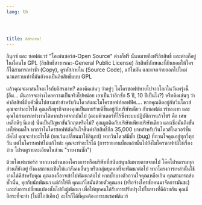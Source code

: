```yaml
---
lang: th




title: อิสรภาพ!
---
```


ลินุกซ์ และ ซอฟต์แวร์ "โอเพ่นซอร์ส-Open Source" ต่างก็ฟรี นั่นหมายถึงฟรีลิขสิทธิ์ และต่างก็อยู่ในเงื่อนไข GPL (ลิขสิทธิ์สาธารณะ-General Public License) ลิขสิทธิ์ลักษณะนี้ยินยอมให้ใครก็ได้สามารถทำซ้ำ (Copy), ดูรหัสภายใน (Source Code), แก้ไขมัน และแจกจ่ายออกไปใหม่ นานตราบเท่าที่มันยังคงเป็นลิขสิทธิ์แบบ GPL

แล้วคุณจะมาสนใจอะไรกับอิสรภาพ? ลองคิดเล่นๆ ว่าอยู่ๆ ไมโครซอฟท์หายไปจากโลกในวันพรุ่งนี้ (อืม... มันอาจจะห่างไหลความเป็นจริงไปหน่อย เอาเป็นว่าอีกซัก 5 ปี, 10 ปีเป็นไง?) หรือคิดเล่นๆ ว่าค่าลิขสิทธิ์ถีบตัวขึ้นไปสามเท่าสำหรับวินโดวส์และไมโครซอฟท์ออฟฟิศ.... หากคุณติดอยู่กับวินโดวส์ คุณจะทำอะไรได้ คุณหรือธุรกิจของคุณเป็นตายร้ายดีขึ้นอยู่กับบริษัทเดียว กับซอฟต์แวร์ของเขา และคุณไม่สามารถทำงานได้หากปราศจากมันไป (คอมพิวเตอร์ที่ไร้ซึ่งระบบปฏิบัติการแล้วไซร้ คือ เศษเหล็กดีๆ นี่เอง) นั่นเป็นปัญหาขั้นวิกฤตหรือไม่? คุณผูกติดกับบริษัทเพียงบริษัทเดียว และเชื่อมั่นถึงขั้นเทให้หมดใจ หากว่าไมโครซอฟท์ตัดสินใจขึ้นค่าลิขสิทธิ์อีก 35,000 บาทสำหรับวินโดวส์ในเวอร์ชั่นถัดไป คุณจะทำอะไรได้ (ยกเว้นเปลี่ยนมาใช้ลินุกซ์) หากวินโดวส์มีบั๊ก (bug) ที่กวนใจคุณอยู่ทุกวี่ทุกวัน แต่ไมโครซอฟท์ไม่แก้ไขล่ะ คุณจะทำอะไรได้ (การรายงานบั๊กเหล่านั้นไปยังไมโครซอฟท์มิใช่เรื่องง่าย โปรดดูรายละเอียดในส่วน "รายงานบั๊ก")

ด้วยโอเพ่นซอร์ส หากบางส่วนของโครงการหรือบริษัทที่สนับสนุนล้มหายตายจากไป โค๊ดโปรแกรมทุกส่วนก็ยังอยู่ ยังคงสถานะเปิดให้แก่สังคมอื่นๆ หรือกลุ่มบุคคลที่จะพัฒนาต่อไป หากโครงการเหล่านั้นใช้งานได้ดีสำหรับคุณ คุณเองก็อาจเข้าไปพัฒนาต่อไป หากบั๊กบางตัวกวนใจคุณเหลือเกิน คุณสามารถส่งบั๊กนั้น, คุยกับนักพัฒนา แต่ถ้าให้ดี คุณแก้ไขมันด้วยตัวคุณเอง (หรือจ้างใครซักคนมาจัดการมันซะ) และส่งการเปลี่ยนแปลงนั้นไปยังผู้พัฒนา เพื่อให้ทุกคนได้รับการปรับปรุงไปในทางที่ดีด้วยกัน คุณมีอิสระที่จะทำ (ไม่ก็ใกล้เคียง) อะไรก็ได้ที่คุณต้องการบนซอฟต์แวร์





